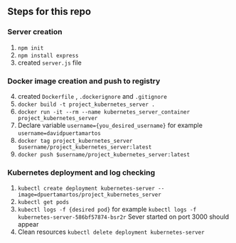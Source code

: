 ## Steps for this repo

### Server creation
1. `npm init`
2. `npm install express`
3. created `server.js` file

### Docker image creation and push to registry

4. created `Dockerfile` , `.dockerignore` and `.gitignore`
5. `docker build -t project_kubernetes_server .`
6. `docker run -it --rm --name kubernetes_server_container project_kubernetes_server`
7. Declare variable `username={you_desired_username}` for example `username=davidpuertamartos`
7. `docker tag project_kubernetes_server $username/project_kubernetes_server:latest`
8. `docker push $username/project_kubernetes_server:latest`

### Kubernetes deployment and log checking
1. `kubectl create deployment kubernetes-server --image=dpuertamartos/project_kubernetes_server`
2. `kubectl get pods`
3. `kubectl logs -f {desired pod}` for example `kubectl logs -f kubernetes-server-586bf57874-bsr2r` Sever started on port 3000 should appear
4. Clean resources `kubectl delete deployment kubernetes-server`

